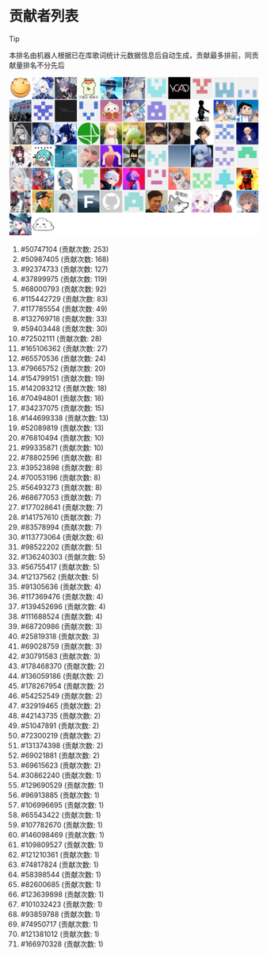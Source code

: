 # 贡献者列表

> [!TIP]
> 本排名由机器人根据已在库歌词统计元数据信息后自动生成，贡献最多排前，同贡献量排名不分先后

![贡献者头像画廊](./CONTRIBUTORS.svg)

1. #50747104 (贡献次数: 253)
2. #50987405 (贡献次数: 168)
3. #92374733 (贡献次数: 127)
4. #37899975 (贡献次数: 119)
5. #68000793 (贡献次数: 92)
6. #115442729 (贡献次数: 83)
7. #117785554 (贡献次数: 49)
8. #132769718 (贡献次数: 33)
9. #59403448 (贡献次数: 30)
10. #72502111 (贡献次数: 28)
11. #165106362 (贡献次数: 27)
12. #65570536 (贡献次数: 24)
13. #79665752 (贡献次数: 20)
14. #154799151 (贡献次数: 19)
15. #142093212 (贡献次数: 18)
16. #70494801 (贡献次数: 18)
17. #34237075 (贡献次数: 15)
18. #144699338 (贡献次数: 13)
19. #52089819 (贡献次数: 13)
20. #76810494 (贡献次数: 10)
21. #99335871 (贡献次数: 10)
22. #78802596 (贡献次数: 8)
23. #39523898 (贡献次数: 8)
24. #70053196 (贡献次数: 8)
25. #56493273 (贡献次数: 8)
26. #68677053 (贡献次数: 7)
27. #177028641 (贡献次数: 7)
28. #141757610 (贡献次数: 7)
29. #83578994 (贡献次数: 7)
30. #113773064 (贡献次数: 6)
31. #98522202 (贡献次数: 5)
32. #136240303 (贡献次数: 5)
33. #56755417 (贡献次数: 5)
34. #12137562 (贡献次数: 5)
35. #91305636 (贡献次数: 4)
36. #117369476 (贡献次数: 4)
37. #139452696 (贡献次数: 4)
38. #111688524 (贡献次数: 4)
39. #68720986 (贡献次数: 3)
40. #25819318 (贡献次数: 3)
41. #69028759 (贡献次数: 3)
42. #30791583 (贡献次数: 3)
43. #178468370 (贡献次数: 2)
44. #136059186 (贡献次数: 2)
45. #178267954 (贡献次数: 2)
46. #54252549 (贡献次数: 2)
47. #32919465 (贡献次数: 2)
48. #42143735 (贡献次数: 2)
49. #51047891 (贡献次数: 2)
50. #72300219 (贡献次数: 2)
51. #131374398 (贡献次数: 2)
52. #69021881 (贡献次数: 2)
53. #69615623 (贡献次数: 2)
54. #30862240 (贡献次数: 1)
55. #129690529 (贡献次数: 1)
56. #96913885 (贡献次数: 1)
57. #106996695 (贡献次数: 1)
58. #65543422 (贡献次数: 1)
59. #107782670 (贡献次数: 1)
60. #146098469 (贡献次数: 1)
61. #109809527 (贡献次数: 1)
62. #121210361 (贡献次数: 1)
63. #74817824 (贡献次数: 1)
64. #58398544 (贡献次数: 1)
65. #82600685 (贡献次数: 1)
66. #123639898 (贡献次数: 1)
67. #101032423 (贡献次数: 1)
68. #93859788 (贡献次数: 1)
69. #74950717 (贡献次数: 1)
70. #121381012 (贡献次数: 1)
71. #166970328 (贡献次数: 1)
